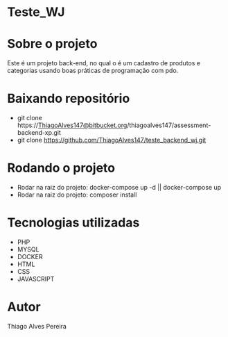 # Teste_WJ

# Sobre o projeto

Este é um projeto back-end, no qual o é um cadastro de produtos e categorias usando boas práticas de programação com pdo.

# Baixando repositório

- git clone https://ThiagoAlves147@bitbucket.org/thiagoalves147/assessment-backend-xp.git
- git clone https://github.com/ThiagoAlves147/teste_backend_wj.git

# Rodando o projeto

- Rodar na raiz do projeto: docker-compose up -d || docker-compose up 
- Rodar na raiz do projeto: composer install

# Tecnologias utilizadas
- PHP
- MYSQL
- DOCKER
- HTML
- CSS
- JAVASCRIPT

# Autor

Thiago Alves Pereira
